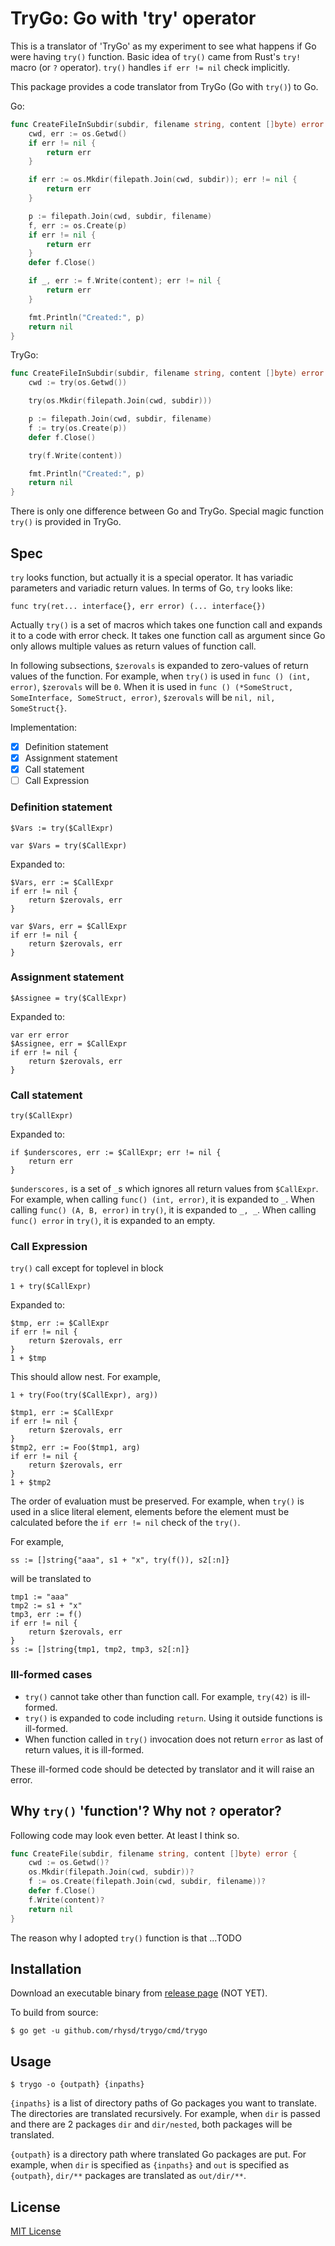 TryGo: Go with 'try' operator
=============================

This is a translator of 'TryGo' as my experiment to see what happens if Go were having `try()` function.
Basic idea of `try()` came from Rust's `try!` macro (or `?` operator). `try()` handles `if err != nil`
check implicitly.

This package provides a code translator from TryGo (Go with `try()`) to Go.

Go:

```go
func CreateFileInSubdir(subdir, filename string, content []byte) error {
    cwd, err := os.Getwd()
    if err != nil {
        return err
    }

    if err := os.Mkdir(filepath.Join(cwd, subdir)); err != nil {
        return err
    }

    p := filepath.Join(cwd, subdir, filename)
    f, err := os.Create(p)
    if err != nil {
        return err
    }
    defer f.Close()

    if _, err := f.Write(content); err != nil {
        return err
    }

    fmt.Println("Created:", p)
    return nil
}
```

TryGo:

```go
func CreateFileInSubdir(subdir, filename string, content []byte) error {
    cwd := try(os.Getwd())

    try(os.Mkdir(filepath.Join(cwd, subdir)))

    p := filepath.Join(cwd, subdir, filename)
    f := try(os.Create(p))
    defer f.Close()

    try(f.Write(content))

    fmt.Println("Created:", p)
    return nil
}
```

There is only one difference between Go and TryGo. Special magic function `try()` is provided in TryGo.



## Spec

`try` looks function, but actually it is a special operator. It has variadic parameters and variadic
return values. In terms of Go, `try` looks like:

```
func try(ret... interface{}, err error) (... interface{})
```

Actually `try()` is a set of macros which takes one function call and expands it to a code with error
check. It takes one function call as argument since Go only allows multiple values as return values
of function call.

In following subsections, `$zerovals` is expanded to zero-values of return values of the function.
For example, when `try()` is used in `func () (int, error)`, `$zerovals` will be `0`. When it is used
in `func () (*SomeStruct, SomeInterface, SomeStruct, error)`, `$zerovals` will be `nil, nil, SomeStruct{}`.

Implementation:
- [x] Definition statement
- [x] Assignment statement
- [x] Call statement
- [ ] Call Expression

### Definition statement

```
$Vars := try($CallExpr)

var $Vars = try($CallExpr)
```

Expanded to:

```
$Vars, err := $CallExpr
if err != nil {
    return $zerovals, err
}

var $Vars, err = $CallExpr
if err != nil {
    return $zerovals, err
}
```

### Assignment statement

```
$Assignee = try($CallExpr)
```

Expanded to:

```
var err error
$Assignee, err = $CallExpr
if err != nil {
    return $zerovals, err
}
```

### Call statement

```
try($CallExpr)
```

Expanded to:

```
if $underscores, err := $CallExpr; err != nil {
    return err
}
```

`$underscores,` is a set of `_`s which ignores all return values from `$CallExpr`. For example, when
calling `func() (int, error)`, it is expanded to `_`. When calling `func() (A, B, error)` in `try()`,
it is expanded to `_, _`. When calling `func() error` in `try()`, it is expanded to an empty.

### Call Expression

`try()` call except for toplevel in block

```
1 + try($CallExpr)
```

Expanded to:

```
$tmp, err := $CallExpr
if err != nil {
    return $zerovals, err
}
1 + $tmp
```

This should allow nest. For example,

```
1 + try(Foo(try($CallExpr), arg))
```

```
$tmp1, err := $CallExpr
if err != nil {
    return $zerovals, err
}
$tmp2, err := Foo($tmp1, arg)
if err != nil {
    return $zerovals, err
}
1 + $tmp2
```

The order of evaluation must be preserved. For example, when `try()` is used in a slice literal element,
elements before the element must be calculated before the `if err != nil` check of the `try()`.

For example,

```
ss := []string{"aaa", s1 + "x", try(f()), s2[:n]}
```

will be translated to

```
tmp1 := "aaa"
tmp2 := s1 + "x"
tmp3, err := f()
if err != nil {
    return $zerovals, err
}
ss := []string{tmp1, tmp2, tmp3, s2[:n]}
```

### Ill-formed cases

- `try()` cannot take other than function call. For example, `try(42)` is ill-formed.
- `try()` is expanded to code including `return`. Using it outside functions is ill-formed.
- When function called in `try()` invocation does not return `error` as last of return values, it is ill-formed.

These ill-formed code should be detected by translator and it will raise an error.



## Why `try()` 'function'? Why not `?` operator?

Following code may look even better. At least I think so.

```go
func CreateFile(subdir, filename string, content []byte) error {
    cwd := os.Getwd()?
    os.Mkdir(filepath.Join(cwd, subdir))?
    f := os.Create(filepath.Join(cwd, subdir, filename))?
    defer f.Close()
    f.Write(content)?
    return nil
}
```

The reason why I adopted `try()` function is that ...TODO

## Installation

Download an executable binary from [release page](https://github.com/rhysd/trygo/releases) (NOT YET).

To build from source:

```
$ go get -u github.com/rhysd/trygo/cmd/trygo
```



## Usage

```
$ trygo -o {outpath} {inpaths}
```

`{inpaths}` is a list of directory paths of Go packages you want to translate. The directories are
translated recursively. For example, when `dir` is passed and there are 2 packages `dir` and `dir/nested`,
both packages will be translated.

`{outpath}` is a directory path where translated Go packages are put. For example, when `dir` is specified
as `{inpaths}` and `out` is specified as `{outpath}`, `dir/**` packages are translated as `out/dir/**`.



## License

[MIT License](LICENSE.txt)

